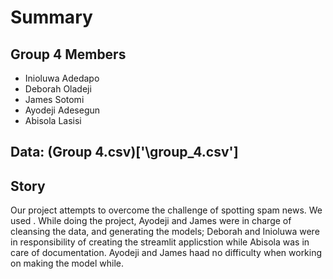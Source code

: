 # Summary
## Group 4 Members
- Inioluwa Adedapo
- Deborah Oladeji
- James Sotomi
- Ayodeji Adesegun
- Abisola Lasisi

## Data: (Group 4.csv)['\group_4.csv']

## Story
Our project attempts to overcome the challenge of spotting spam news. We used .  While doing the project, Ayodeji and James were in charge of cleansing the data, and generating the models; Deborah and Inioluwa were in responsibility of creating the streamlit applicstion while Abisola was in care of documentation. Ayodeji and James haad no difficulty when working on making the model while. 

